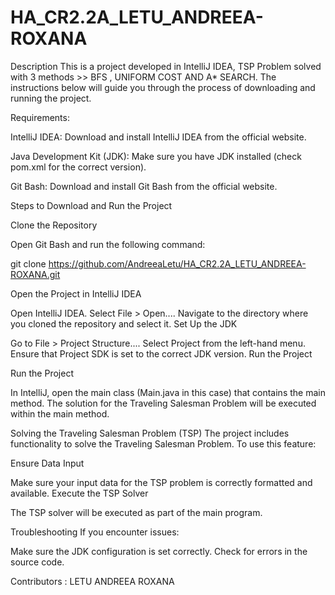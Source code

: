 # HA_CR2.2A_LETU_ANDREEA-ROXANA
Description
This is a project developed in IntelliJ IDEA, TSP Problem solved with 3 methods >> BFS , UNIFORM COST AND A* SEARCH. The instructions below will guide you through the process of downloading and running the project.

Requirements:

IntelliJ IDEA: Download and install IntelliJ IDEA from the official website.

Java Development Kit (JDK):
 Make sure you have JDK installed (check pom.xml for the correct version).

Git Bash:
 Download and install Git Bash from the official website.

Steps to Download and Run the Project

Clone the Repository

Open Git Bash and run the following command:


git clone https://github.com/AndreeaLetu/HA_CR2.2A_LETU_ANDREEA-ROXANA.git


Open the Project in IntelliJ IDEA

Open IntelliJ IDEA.
Select File > Open....
Navigate to the directory where you cloned the repository and select it.
Set Up the JDK

Go to File > Project Structure....
Select Project from the left-hand menu.
Ensure that Project SDK is set to the correct JDK version.
Run the Project

Run the Project

In IntelliJ, open the main class (Main.java in this case) that contains the main method.
The solution for the Traveling Salesman Problem will be executed within the main method.

Solving the Traveling Salesman Problem (TSP)
The project includes functionality to solve the Traveling Salesman Problem. To use this feature:

Ensure Data Input

Make sure your input data for the TSP problem is correctly formatted and available.
Execute the TSP Solver

The TSP solver will be executed as part of the main program.


Troubleshooting
If you encounter issues:

Make sure the JDK configuration is set correctly.
Check for errors in the source code.

Contributors :
LETU ANDREEA ROXANA 
